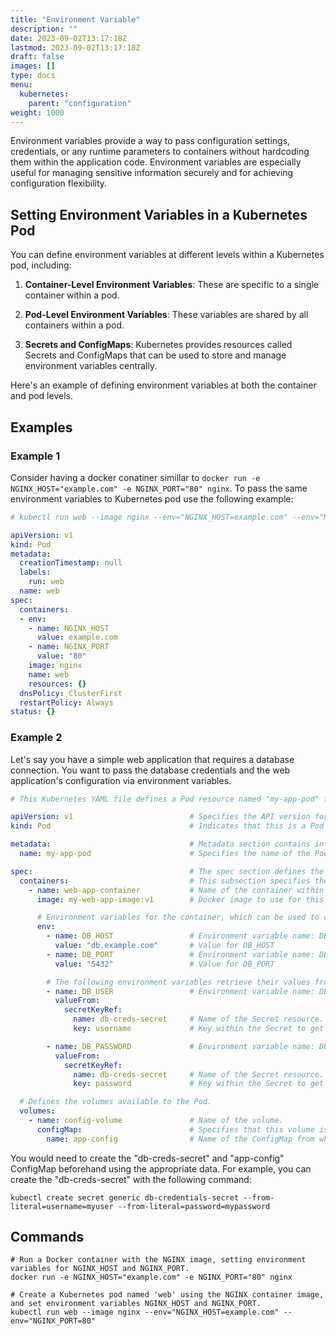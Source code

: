 ```yaml
---
title: "Environment Variable"
description: ""
date: 2023-09-02T13:17:18Z
lastmod: 2023-09-02T13:17:18Z
draft: false
images: []
type: docs
menu:
  kubernetes:
    parent: "configuration"
weight: 1000
---
```


Environment variables provide a way to pass configuration settings, credentials, or any runtime parameters to containers without hardcoding them within the application code. Environment variables are especially useful for managing sensitive information securely and for achieving configuration flexibility.

## Setting Environment Variables in a Kubernetes Pod

You can define environment variables at different levels within a Kubernetes pod, including:

1. **Container-Level Environment Variables**: These are specific to a single container within a pod.

2. **Pod-Level Environment Variables**: These variables are shared by all containers within a pod.

3. **Secrets and ConfigMaps**: Kubernetes provides resources called Secrets and ConfigMaps that can be used to store and manage environment variables centrally.

Here's an example of defining environment variables at both the container and pod levels.

## Examples

### Example 1

Consider having a docker conatiner simillar to `docker run -e NGINX_HOST="example.com" -e NGINX_PORT="80" nginx`. To pass the same environment variables to Kubernetes pod use the following example:

```yaml
# kubectl run web --image nginx --env="NGINX_HOST=example.com" --env="NGINX_PORT=80"  -o yaml --dry-run=client

apiVersion: v1
kind: Pod
metadata:
  creationTimestamp: null
  labels:
    run: web
  name: web
spec:
  containers:
  - env:
    - name: NGINX_HOST
      value: example.com
    - name: NGINX_PORT
      value: "80"
    image: nginx
    name: web
    resources: {}
  dnsPolicy: ClusterFirst
  restartPolicy: Always
status: {}
```

### Example 2
Let's say you have a simple web application that requires a database connection. You want to pass the database credentials and the web application's configuration via environment variables.

```yaml
# This Kubernetes YAML file defines a Pod resource named "my-app-pod" for deploying an application container.

apiVersion: v1                          # Specifies the API version for this Kubernetes resource.
kind: Pod                               # Indicates that this is a Pod resource.

metadata:                               # Metadata section contains information about the Pod.
  name: my-app-pod                      # Specifies the name of the Pod as "my-app-pod".

spec:                                   # The spec section defines the desired state of the Pod.
  containers:                           # This subsection specifies the containers to run within the Pod.
    - name: web-app-container           # Name of the container within the Pod.
      image: my-web-app-image:v1        # Docker image to use for this container.

      # Environment variables for the container, which can be used to configure the application.
      env:
        - name: DB_HOST                 # Environment variable name: DB_HOST
          value: "db.example.com"       # Value for DB_HOST
        - name: DB_PORT                 # Environment variable name: DB_PORT
          value: "5432"                 # Value for DB_PORT

        # The following environment variables retrieve their values from a Kubernetes Secret.
        - name: DB_USER                 # Environment variable name: DB_USER
          valueFrom:
            secretKeyRef:
              name: db-creds-secret     # Name of the Secret resource.
              key: username             # Key within the Secret to get the value from.

        - name: DB_PASSWORD             # Environment variable name: DB_PASSWORD
          valueFrom:
            secretKeyRef:
              name: db-creds-secret     # Name of the Secret resource.
              key: password             # Key within the Secret to get the value from.

  # Defines the volumes available to the Pod.
  volumes:
    - name: config-volume               # Name of the volume.
      configMap:                        # Specifies that this volume is sourced from a ConfigMap.
        name: app-config                # Name of the ConfigMap from which this volume is populated.

```

You would need to create the "db-creds-secret" and "app-config" ConfigMap beforehand using the appropriate data. For example, you can create the "db-creds-secret" with the following command:

```shell
kubectl create secret generic db-credentials-secret --from-literal=username=myuser --from-literal=password=mypassword
```

## Commands

```shell
# Run a Docker container with the NGINX image, setting environment variables for NGINX_HOST and NGINX_PORT.
docker run -e NGINX_HOST="example.com" -e NGINX_PORT="80" nginx

# Create a Kubernetes pod named 'web' using the NGINX container image, and set environment variables NGINX_HOST and NGINX_PORT.
kubectl run web --image nginx --env="NGINX_HOST=example.com" --env="NGINX_PORT=80"
```